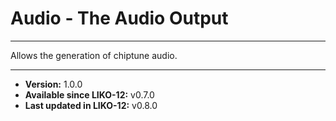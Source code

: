 # Audio - The Audio Output
---

Allows the generation of chiptune audio.

---

* **Version:** 1.0.0
* **Available since LIKO-12:** v0.7.0
* **Last updated in LIKO-12:** v0.8.0
